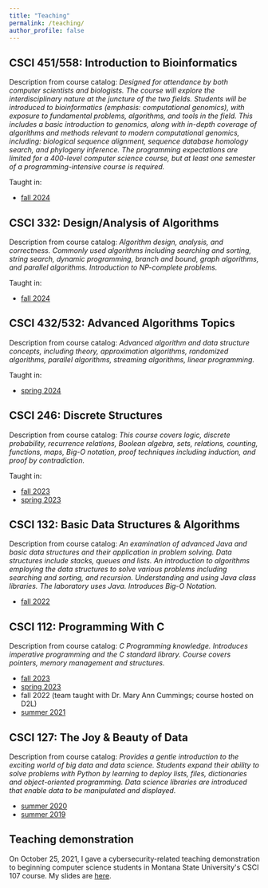 ```yaml
---
title: "Teaching"
permalink: /teaching/
author_profile: false
---
```


## CSCI 451/558: Introduction to Bioinformatics

Description from course catalog: *Designed for attendance by both computer scientists and biologists. The course will explore the interdisciplinary nature at the juncture of the two fields. Students will be introduced to bioinformatics (emphasis: computational genomics), with exposure to fundamental problems, algorithms, and tools in the field. This includes a basic introduction to genomics, along with in-depth coverage of algorithms and methods relevant to modern computational genomics, including: biological sequence alignment, sequence database homology search, and phylogeny inference. The programming expectations are limited for a 400-level computer science course, but at least one semester of a programming-intensive course is required.*

Taught in:
* [fall 2024](https://lgw2.github.io/teaching/csci332-fall-2024/syllabus/)

## CSCI 332: Design/Analysis of Algorithms

Description from course catalog: *Algorithm design, analysis, and correctness. Commonly used algorithms including searching and sorting, string search, dynamic programming, branch and bound, graph algorithms, and parallel algorithms. Introduction to NP-complete problems.*

Taught in:
* [fall 2024](https://lgw2.github.io/teaching/csci332-fall-2024/syllabus/)

## CSCI 432/532: Advanced Algorithms Topics

Description from course catalog: *Advanced algorithm and data structure concepts, including theory, approximation algorithms, randomized algorithms, parallel algorithms, streaming algorithms, linear programming.*

Taught in:
* [spring 2024](https://lgw2.github.io/teaching/cscix32-spring-2024/syllabus/)

## CSCI 246: Discrete Structures

Description from course catalog: *This course covers logic, discrete probability, recurrence relations, Boolean algebra, sets, relations, counting, functions, maps, Big-O notation, proof techniques including induction, and proof by contradiction.*

Taught in:
* [fall 2023](https://lgw2.github.io/teaching/csci246-fall-2023/syllabus/)
* [spring 2023](https://lgw2.github.io/teaching/csci246-spring-2023/syllabus/)

## CSCI 132: Basic Data Structures & Algorithms

Description from course catalog: *An examination of advanced Java and basic
data structures and their application in problem solving. Data structures
include stacks, queues and lists. An introduction to algorithms employing the
data structures to solve various problems including searching and sorting, and
recursion. Understanding and using Java class libraries. The laboratory uses
Java. Introduces Big-O Notation.*

* [fall 2022](https://lgw2.github.io/teaching/csci132-fall-2022/syllabus/)

## CSCI 112: Programming With C

Description from course catalog: *C Programming knowledge. Introduces imperative programming
and the C standard library. Course covers pointers, memory management and
structures.*

* [fall 2023](https://lgw2.github.io/teaching/csci112-fall-2023/syllabus/)
* [spring 2023](https://lgw2.github.io/teaching/csci112-spring-2023/syllabus/)
* fall 2022 (team taught with Dr. Mary Ann Cummings; course hosted on D2L)
* [summer 2021](https://lgw2.github.io/teaching/csci112-summer-2021/syllabus/)

## CSCI 127: The Joy & Beauty of Data

Description from course catalog: *Provides a gentle introduction to the exciting world of big data and data science. Students expand their ability to solve problems with Python by learning to deploy lists, files, dictionaries and object-oriented programming. Data science libraries are introduced that enable data to be manipulated and displayed.*

* [summer 2020](https://lgw2.github.io/teaching/csci127-summer-2020/syllabus/)
* [summer 2019](https://lgw2.github.io/teaching/csci127-summer-2019/syllabus/)

## Teaching demonstration

On October 25, 2021, I gave a cybersecurity-related teaching demonstration to
beginning computer science students in Montana State University's CSCI 107 course.
My slides are [here](http://lgw2.github.io/files/security_teaching_demo.pdf).
